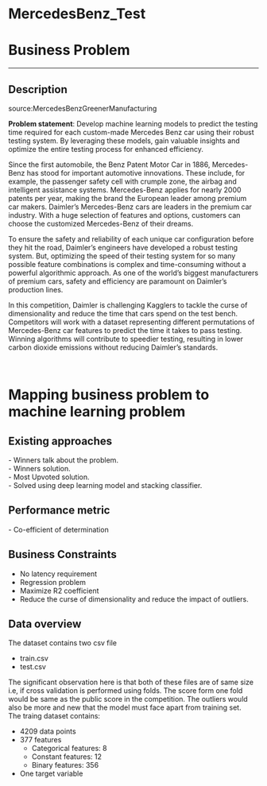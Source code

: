 # MercedesBenz_Test


<h1>Business Problem</h1>

---

<h2>Description</h2>
<p>source:<a href:https://www.kaggle.com/c/mercedes-benz-greener-manufacturing>MercedesBenzGreenerManufacturing</a> </p>
<p><b>Problem statement</b>: Develop machine learning models to predict the testing time required for each custom-made Mercedes Benz car using their robust testing system. By leveraging these models, gain valuable insights and optimize the entire testing process for enhanced efficiency.</p>
<p>
Since the first automobile, the Benz Patent Motor Car in 1886, Mercedes-Benz has stood for important automotive innovations. These include, for example, the passenger safety cell with crumple zone, the airbag and intelligent assistance systems. Mercedes-Benz applies for nearly 2000 patents per year, making the brand the European leader among premium car makers. Daimler’s Mercedes-Benz cars are leaders in the premium car industry. With a huge selection of features and options, customers can choose the customized Mercedes-Benz of their dreams.
<br>
</p>
<p>
To ensure the safety and reliability of each unique car configuration before they hit the road, Daimler’s engineers have developed a robust testing system. But, optimizing the speed of their testing system for so many possible feature combinations is complex and time-consuming without a powerful algorithmic approach. As one of the world’s biggest manufacturers of premium cars, safety and efficiency are paramount on Daimler’s production lines.
<br>
</p>
<p>
In this competition, Daimler is challenging Kagglers to tackle the curse of dimensionality and reduce the time that cars spend on the test bench. Competitors will work with a dataset representing different permutations of Mercedes-Benz car features to predict the time it takes to pass testing. Winning algorithms will contribute to speedier testing, resulting in lower carbon dioxide emissions without reducing Daimler’s standards.
</p>
<br>
<h1>Mapping business problem to machine learning problem</h1>
<h2>Existing approaches</h2>
- <a href:https://www.youtube.com/watch?v=0qHXNeuNOAE>Winners talk about the problem.</a><br>
- <a href:https://www.kaggle.com/c/mercedes-benz-greener-manufacturing/discussion/36242#202443:~:text=The%2011th%20place%20solution>Winners solution.</a><br>
- <a href:https://www.kaggle.com/code/sudalairajkumar/simple-exploration-notebook-mercedes>Most Upvoted solution.</a><br>
- <a href:https://blog.goodaudience.com/stacking-ml-algorithm-for-mercedes-benz-greener-manufacturing-competition-5600762186ae>Solved using deep learning model and stacking classifier.</a>
<br>
<h2>Performance metric</h2>
- Co-efficient of determination
<br><h2>Business Constraints</h2>

- No latency requirement
- Regression problem
- Maximize R2 coefficient
- Reduce the curse of dimensionality and reduce the impact of outliers.<br>

<h2>Data overview</h2>
<p>The dataset contains two csv file</p>

- train.csv
- test.csv
    
<p>The significant observation here is that both of these files are of same size i.e, if cross validation is performed using folds. The score form one fold would be same as the 
public score in the competition. The outliers would also be more and new that the model must face apart from training set.
<br>
The traing dataset contains:</p>

- 4209 data points
- 377 features
    - Categorical features: 8
    - Constant features: 12 
    - Binary features: 356
- One target variable
